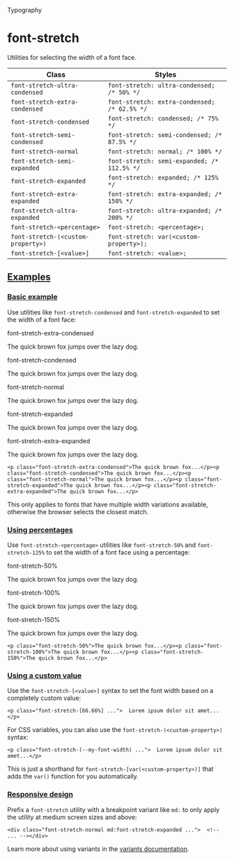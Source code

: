 Typography

# font-stretch

Utilities for selecting the width of a font face.

| Class                              | Styles                                       |
| ---------------------------------- | -------------------------------------------- |
| `font-stretch-ultra-condensed`     | `font-stretch: ultra-condensed; /* 50% */`   |
| `font-stretch-extra-condensed`     | `font-stretch: extra-condensed; /* 62.5% */` |
| `font-stretch-condensed`           | `font-stretch: condensed; /* 75% */`         |
| `font-stretch-semi-condensed`      | `font-stretch: semi-condensed; /* 87.5% */`  |
| `font-stretch-normal`              | `font-stretch: normal; /* 100% */`           |
| `font-stretch-semi-expanded`       | `font-stretch: semi-expanded; /* 112.5% */`  |
| `font-stretch-expanded`            | `font-stretch: expanded; /* 125% */`         |
| `font-stretch-extra-expanded`      | `font-stretch: extra-expanded; /* 150% */`   |
| `font-stretch-ultra-expanded`      | `font-stretch: ultra-expanded; /* 200% */`   |
| `font-stretch-<percentage>`        | `font-stretch: <percentage>;`                |
| `font-stretch-(<custom-property>)` | `font-stretch: var(<custom-property>);`      |
| `font-stretch-[<value>]`           | `font-stretch: <value>;`                     |

## [Examples](#examples)

### [Basic example](#basic-example)

Use utilities like `font-stretch-condensed` and `font-stretch-expanded` to set the width of a font face:

font-stretch-extra-condensed

The quick brown fox jumps over the lazy dog.

font-stretch-condensed

The quick brown fox jumps over the lazy dog.

font-stretch-normal

The quick brown fox jumps over the lazy dog.

font-stretch-expanded

The quick brown fox jumps over the lazy dog.

font-stretch-extra-expanded

The quick brown fox jumps over the lazy dog.

```
<p class="font-stretch-extra-condensed">The quick brown fox...</p><p class="font-stretch-condensed">The quick brown fox...</p><p class="font-stretch-normal">The quick brown fox...</p><p class="font-stretch-expanded">The quick brown fox...</p><p class="font-stretch-extra-expanded">The quick brown fox...</p>
```

This only applies to fonts that have multiple width variations available, otherwise the browser selects the closest match.

### [Using percentages](#using-percentages)

Use `font-stretch-<percentage>` utilities like `font-stretch-50%` and `font-stretch-125%` to set the width of a font face using a percentage:

font-stretch-50%

The quick brown fox jumps over the lazy dog.

font-stretch-100%

The quick brown fox jumps over the lazy dog.

font-stretch-150%

The quick brown fox jumps over the lazy dog.

```
<p class="font-stretch-50%">The quick brown fox...</p><p class="font-stretch-100%">The quick brown fox...</p><p class="font-stretch-150%">The quick brown fox...</p>
```

### [Using a custom value](#using-a-custom-value)

Use the `font-stretch-[<value>]` syntax to set the font width based on a completely custom value:

```
<p class="font-stretch-[66.66%] ...">  Lorem ipsum dolor sit amet...</p>
```

For CSS variables, you can also use the `font-stretch-(<custom-property>)` syntax:

```
<p class="font-stretch-(--my-font-width) ...">  Lorem ipsum dolor sit amet...</p>
```

This is just a shorthand for `font-stretch-[var(<custom-property>)]` that adds the `var()` function for you automatically.

### [Responsive design](#responsive-design)

Prefix a `font-stretch` utility with a breakpoint variant like `md:` to only apply the utility at medium screen sizes and above:

```
<div class="font-stretch-normal md:font-stretch-expanded ...">  <!-- ... --></div>
```

Learn more about using variants in the [variants documentation](/docs/hover-focus-and-other-states).
